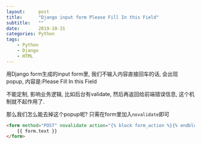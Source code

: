 ```yaml
---
layout:     post
title:      "Django input form Please Fill In this Field"
subtitle:   ""
date:       2019-10-31
categories: Python
tags:
    - Python
    - Django
    - HTML
---
```


用Django form生成的input form里, 我们不输入内容直接回车的话, 会出现popup, 内容是:Please Fill In this Field

不能定制, 影响业务逻辑, 比如后台有validate, 然后再返回给前端错误信息, 这个机制就不起作用了.

那么我们怎么能去掉这个popup呢? 只需在form里加入`novalidate`即可

```html
<form method="POST" novalidate action="{% block form_action %}{% endblock %}">
	{{ form.text }}
</form>
```

